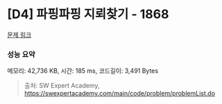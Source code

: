 # [D4] 파핑파핑 지뢰찾기 - 1868 

[문제 링크](https://swexpertacademy.com/main/code/problem/problemDetail.do?contestProbId=AV5LwsHaD1MDFAXc) 

### 성능 요약

메모리: 42,736 KB, 시간: 185 ms, 코드길이: 3,491 Bytes



> 출처: SW Expert Academy, https://swexpertacademy.com/main/code/problem/problemList.do